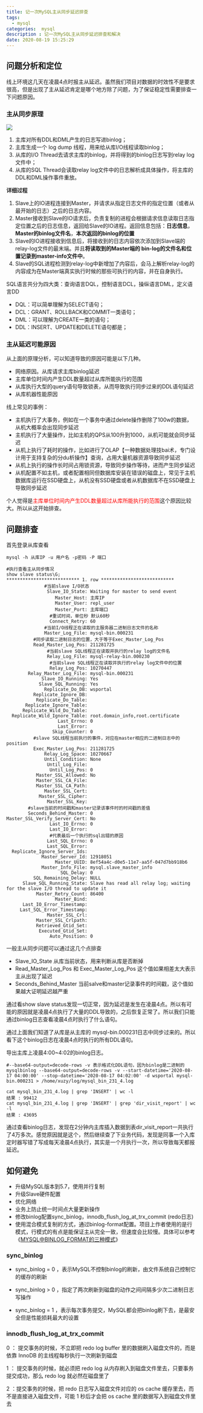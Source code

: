 ```yaml
---
title: 记一次MySQL主从同步延迟排查
tags:
  - mysql
categories:  mysql
description : 记一次MySQL主从同步延迟排查和解决
date: 2020-08-19 15:25:29
---
```


## 问题分析和定位

线上环境这几天在凌晨4点时报主从延迟。虽然我们项目对数据的时效性不是要求很高，但是出现了主从延迟肯定是哪个地方除了问题，为了保证稳定性需要排查一下问题原因。

### 主从同步原理

![](mysql-masterslave-solve/1.jpg)

1. 主库对所有DDL和DML产生的日志写进binlog；
2. 主库生成一个 log dump 线程，用来给从库I/O线程读取binlog；
3. 从库的I/O Thread去请求主库的binlog，并将得到的binlog日志写到relay log文件中；
4. 从库的SQL Thread会读取relay log文件中的日志解析成具体操作，将主库的DDL和DML操作事件重放。

**详细过程**

1. Slave上的IO进程连接到Master，并请求从指定日志文件的指定位置（或者从最开始的日志）之后的日志内容。
2. Master接收到Slave的IO请求后，负责复制的进程会根据请求信息读取日志指定位置之后的日志信息，返回给Slave的IO进程。返回信息包括：**日志信息**，**Master的binlog文件名**，**本次返回的binlog的位置**
3. Slave的IO进程接收到信息后，将接收到的日志内容依次添加到Slave端的relay-log文件的最末端。并且**将读取到的Master端的 bin-log的文件名和位置记录到master-info文件中**。
4. Slave的SQL进程检测到relay-log中新增加了内容后，会马上解析relay-log的内容成为在Master端真实执行时候的那些可执行的内容，并在自身执行。

SQL语言共分为四大类：查询语言DQL，控制语言DCL，操纵语言DML，定义语言DD

- DQL：可以简单理解为SELECT语句；
- DCL：GRANT、ROLLBACK和COMMIT一类语句；
- DML：可以理解为CREATE一类的语句；
- DDL：INSERT、UPDATE和DELETE语句都是；

### 主从延迟可能原因
从上面的原理分析，可以知道导致的原因可能是以下几种。
- 网络原因。从库请求主库binlog延迟
- 主库单位时间内产生DDL数量超过从库所能执行的范围
- 从库执行大型的query语句导致锁表，从而导致执行同步过来的DDL语句延迟
- 从库机器性能原因

线上常见的事例：

- 主机执行了大事务，例如在一个事务中通过delete操作删除了100w的数据，从机大概率会出现同步延迟
- 主机执行了大量操作，比如主机的QPS从100升到1000，从机可能就会同步延迟
- 从机上执行了耗时的操作，比如进行了OLAP【一种数据处理技bai术，专门设计用于支持复杂的分du析操作】查询，占用大量机器资源导致同步延迟
- 从机上执行的操作长时间占用锁资源，导致同步操作等待，进而产生同步延迟
- 从机配置不如主机，或者配置相同但数据库安装在错误的磁盘上，常见于主机数据库运行在SSD硬盘上，从机没有SSD硬盘或者从机数据库不在SSD硬盘上导致同步延迟

个人觉得是<font color=red>主库单位时间内产生DDL数量超过从库所能执行的范围</font>这个原因比较大。所以从这开始排查。

## 问题排查

首先登录从库查看

```
mysql -h 从库IP -u 用户名 -p密码 -P 端口
```

```
#执行查看主从同步情况
show slave status\G;
*************************** 1. row ***************************
			  #当前slave I/O状态
               Slave_IO_State: Waiting for master to send event
                  Master_Host: 主库IP
                  Master_User: repl_user
                  Master_Port: 主库端口
                #重试时间，单位秒 默认60秒
                Connect_Retry: 60
              #当前I/O线程正在读取的主服务器二进制日志文件的名称
              Master_Log_File: mysql-bin.000231
          #同步读取二进制日志的位置，大于等于Exec_Master_Log_Pos
          Read_Master_Log_Pos: 211281725
          	   #当前slave SQL线程正在读取并执行的relay log的文件名
               Relay_Log_File: mysql-relay-bin.000230
                #当前slave SQL线程正在读取并执行的relay log文件中的位置
                Relay_Log_Pos: 10270447
        Relay_Master_Log_File: mysql-bin.000231
             Slave_IO_Running: Yes
            Slave_SQL_Running: Yes
              Replicate_Do_DB: wsportal
          Replicate_Ignore_DB: 
           Replicate_Do_Table: 
       Replicate_Ignore_Table: 
      Replicate_Wild_Do_Table: 
  Replicate_Wild_Ignore_Table: root.domain_info,root.certificate
                   Last_Errno: 0
                   Last_Error: 
                 Skip_Counter: 0
          #slave SQL线程当前执行的事件，对应在master相应的二进制日志中的position
          Exec_Master_Log_Pos: 211281725
              Relay_Log_Space: 10270667
              Until_Condition: None
               Until_Log_File: 
                Until_Log_Pos: 0
           Master_SSL_Allowed: No
           Master_SSL_CA_File: 
           Master_SSL_CA_Path: 
              Master_SSL_Cert: 
            Master_SSL_Cipher: 
               Master_SSL_Key: 
        #slave当前的时间戳和master记录该事件时的时间戳的差值
        Seconds_Behind_Master: 0
Master_SSL_Verify_Server_Cert: No
                Last_IO_Errno: 0
                Last_IO_Error:
                #代表最后一个执行的sql出错的原因
               Last_SQL_Errno: 0
               Last_SQL_Error: 
  Replicate_Ignore_Server_Ids: 
             Master_Server_Id: 12918051
                  Master_UUID: 8ef54a4c-d0e5-11e7-aa5f-047d7bb918b6
             Master_Info_File: mysql.slave_master_info
                    SQL_Delay: 0
          SQL_Remaining_Delay: NULL
      Slave_SQL_Running_State: Slave has read all relay log; waiting for the slave I/O thread to update it
           Master_Retry_Count: 86400
                  Master_Bind: 
      Last_IO_Error_Timestamp: 
     Last_SQL_Error_Timestamp: 
               Master_SSL_Crl: 
           Master_SSL_Crlpath: 
           Retrieved_Gtid_Set: 
            Executed_Gtid_Set: 
                Auto_Position: 0
```

一般主从同步问题可以通过这几个点排查

- Slave_IO_State 从库当前状态，用来判断从库是否断掉
- Read_Master_Log_Pos 和 Exec_Master_Log_Pos  这个值如果相差太大表示主从出现了延迟
- Seconds_Behind_Master 当前salve和master记录事件的时间戳，这个值如果越大证明延迟越严重

通过看show slave status发现一切正常，因为延迟是发生在凌晨4点。所以有可能的原因就是凌晨4点执行了大量的DDL导致的，之后恢复正常了。所以我们只能通过binlog日志查看凌晨4点时执行了什么语句。

通过上面我们知道了从库是从主库的 mysql-bin.000231日志中同步过来的。所以看下这个binlog日志在凌晨4点时执行的所有DDL语句。

导出主库上凌晨4:00~4:02的binlog日志。

```
#--base64-output=decode-rows -v 表示格式化DDL语句，因为binlog是二进制的
mysqlbinlog --base64-output=decode-rows -v --start-datetime='2020-08-17 04:00:00' --stop-datetime='2020-08-17 04:02:00' -d wsportal mysql-bin.000231 > /home/xuzy/log/mysql_bin_231_4.log
```

```
cat mysql_bin_231_4.log | grep 'INSERT' | wc -l
结果 : 99412
cat mysql_bin_231_4.log | grep 'INSERT' | grep 'dir_visit_report' | wc -l
结果 : 43695
```

通过查看binlog日志，发现在2分钟内主库插入数据到表dir_visit_report一共执行了4万多次。感觉原因就是这个，然后继续查了下业务代码，发现是同事一个入库定时器写错了写成每天凌晨4点执行，其实是一个月执行一次，所以导致每天都报延迟。

## 如何避免

- 升级MySQL版本到5.7，使用并行复制
- 升级Slave硬件配置
- 优化网络
- 业务上防止统一时间点大量更新操作
- 修改binlog配置sync_binlog，innodb_flush_log_at_trx_commit (redo日志)
- 使用混合模式复制的方式，通过binlog-format配置。项目上作者使用的是行模式，行模式的有点是能保证主从完全一致，但速度会比较慢。具体可以参考《[MYSQL中BINLOG_FORMAT的三种模式](https://www.cnblogs.com/xingyunfashi/p/8431780.html)》

### sync_binlog

- sync_binlog = 0 ，表示MySQL不控制binlog的刷新，由文件系统自己控制它的缓存的刷新

- sync_binlog > 0 ，指定了两次刷新到磁盘的动作之间间隔多少次二进制日志写操作

- sync_binlog = 1 ，表示每次事务提交，MySQL都会把binlog刷下去，是最安全但是性能损耗最大的设置

### innodb_flush_log_at_trx_commit

0 ： 提交事务的时候，不立即把 redo log buffer 里的数据刷入磁盘文件的，而是依靠 InnoDB 的主线程每秒执行一次刷新到磁盘

1 ： 提交事务的时候，就必须把 redo log 从内存刷入到磁盘文件里去，只要事务提交成功，那么 redo log 就必然在磁盘里了

2 ：提交事务的时候，把 redo 日志写入磁盘文件对应的 os cache 缓存里去，而不是直接进入磁盘文件，可能 1 秒后才会把 os cache 里的数据写入到磁盘文件里去